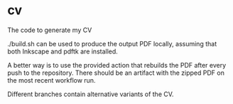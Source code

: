 # cv
The code to generate my CV

./build.sh can be used to produce the output PDF locally, assuming that both Inkscape and pdftk are installed.

A better way is to use the provided action that rebuilds the PDF after every push to the repository. There should be an artifact with the zipped PDF on the most recent workflow run.

Different branches contain alternative variants of the CV.
